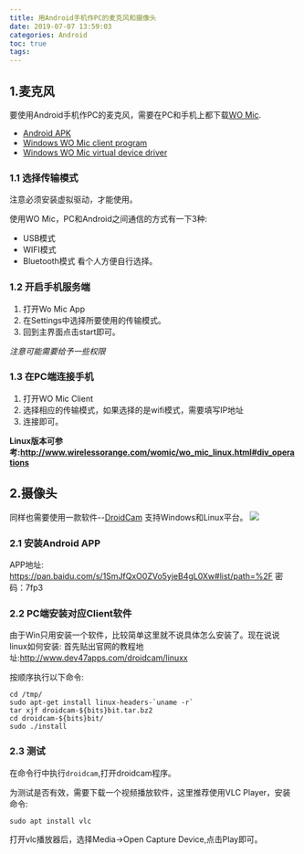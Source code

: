 ```yaml
---
title: 用Android手机作PC的麦克风和摄像头
date: 2019-07-07 13:59:03
categories: Android
toc: true
tags: 
---
```


## 1.麦克风
要使用Android手机作PC的麦克风，需要在PC和手机上都下载[WO Mic](http://www.wirelessorange.com/womic).
- [Android APK](http://www.wirelessorange.com/womic/softwares/app-release.apk)
- [Windows WO Mic client program](http://www.wirelessorange.com/womic/softwares/wo_mic_client_setup.exe)
- [Windows WO Mic virtual device driver](http://www.wirelessorange.com/womic/softwares/wo_mic_driver_signed.exe)
<!-- more -->
### 1.1 选择传输模式
注意必须安装虚拟驱动，才能使用。

使用WO Mic，PC和Android之间通信的方式有一下3种:
- USB模式
- WIFI模式
- Bluetooth模式
看个人方便自行选择。

### 1.2 开启手机服务端
1. 打开Wo Mic App
2. 在Settings中选择所要使用的传输模式。
3. 回到主界面点击start即可。

*注意可能需要给予一些权限*

### 1.3 在PC端连接手机
1. 打开WO Mic Client
2. 选择相应的传输模式，如果选择的是wifi模式，需要填写IP地址
3. 连接即可。

**Linux版本可参考:http://www.wirelessorange.com/womic/wo_mic_linux.html#div_operations**

## 2.摄像头
同样也需要使用一款软件--[DroidCam](http://www.dev47apps.com)
支持Windows和Linux平台。
![](https://ae01.alicdn.com/kf/HTB19AxgXAT2gK0jSZFkq6AIQFXaM.jpg)

### 2.1 安装Android APP
APP地址: https://pan.baidu.com/s/1SmJfQxO0ZVo5yjeB4gL0Xw#list/path=%2F
 密码：7fp3

### 2.2 PC端安装对应Client软件
由于Win只用安装一个软件，比较简单这里就不说具体怎么安装了。现在说说linux如何安装:
首先贴出官网的教程地址:http://www.dev47apps.com/droidcam/linuxx

按顺序执行以下命令:
```
cd /tmp/
sudo apt-get install linux-headers-`uname -r`
tar xjf droidcam-${bits}bit.tar.bz2
cd droidcam-${bits}bit/
sudo ./install
```

### 2.3 测试

在命令行中执行`droidcam`,打开droidcam程序。

为测试是否有效，需要下载一个视频播放软件，这里推荐使用VLC Player，安装命令:
```
sudo apt install vlc
```
打开vlc播放器后，选择Media->Open Capture Device,点击Play即可。


